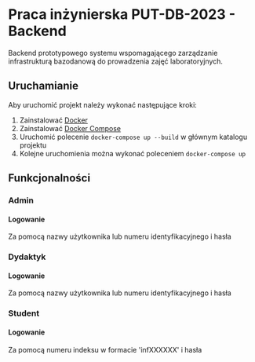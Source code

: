 # Praca inżynierska PUT-DB-2023 - Backend
Backend prototypowego systemu wspomagającego zarządzanie infrastrukturą bazodanową do prowadzenia zajęć laboratoryjnych.

## Uruchamianie
Aby uruchomić projekt należy wykonać następujące kroki:
1. Zainstalować [Docker](https://docs.docker.com/get-docker/)
2. Zainstalować [Docker Compose](https://docs.docker.com/compose/install/)
3. Uruchomić polecenie `docker-compose up --build` w głównym katalogu projektu
4. Kolejne uruchomienia można wykonać poleceniem `docker-compose up`

## Funkcjonalności
### Admin
#### Logowanie
Za pomocą nazwy użytkownika lub numeru identyfikacyjnego i hasła


### Dydaktyk
#### Logowanie
Za pomocą nazwy użytkownika lub numeru identyfikacyjnego i hasła


### Student
#### Logowanie
Za pomocą numeru indeksu w formacie 'infXXXXXX' i hasła